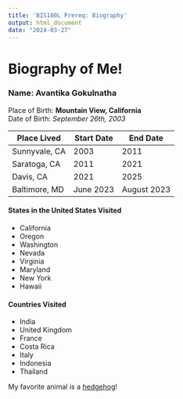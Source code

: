 ```yaml
---
title: 'BIS180L Prereq: Biography'
output: html_document
date: "2024-03-27"
---
```


Biography of Me! 
====================

 
### Name: Avantika Gokulnatha ###

Place of Birth: **Mountain View, California**  
Date of Birth: *September 26th, 2003*

| Place Lived | Start Date | End Date | 
| ------------| -----------| ---------| 
| Sunnyvale, CA | 2003     | 2011     | 
| Saratoga, CA | 2011 | 2021 | 
| Davis, CA | 2021 | 2025 | 
| Baltimore, MD | June 2023 | August 2023 | 

#### States in the United States Visited ####
  * California
  * Oregon
  * Washington
  * Nevada 
  * Virginia
  * Maryland 
  * New York 
  * Hawaii
  
#### Countries Visited ####
  * India
  * United Kingdom
  * France
  * Costa Rica 
  * Italy
  * Indonesia 
  * Thailand 
  
My favorite animal is a [hedgehog](https://en.wikipedia.org/wiki/Hedgehog)! 
